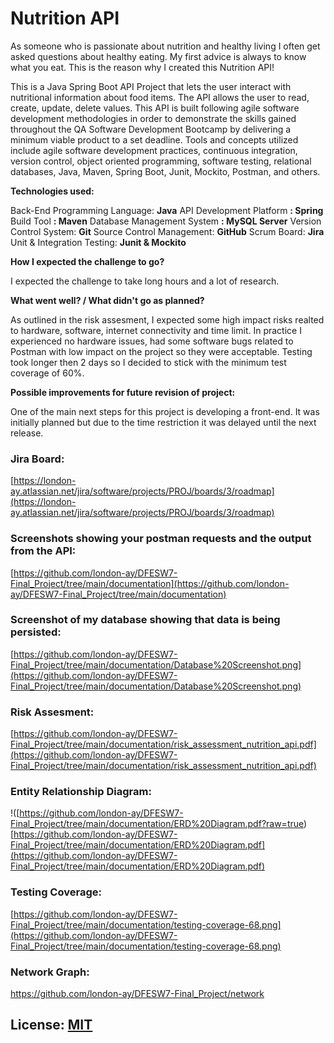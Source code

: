 #  Nutrition API

As someone who is passionate about nutrition and healthy living I often get asked questions about healthy eating. My first advice is always to know what you eat. This is the reason why I created this Nutrition API!

This is a Java Spring Boot API Project that lets the user interact with nutritional information about food items. The API allows the user to read, create, update, delete values. 
This API is built following agile software development methodologies in order to demonstrate the skills gained throughout the QA Software Development Bootcamp by delivering a minimum viable product to a set deadline.
Tools and concepts utilized include agile software development practices, continuous integration, version control, object oriented programming, software testing, relational databases, Java, Maven, Spring Boot, Junit, Mockito, Postman, and others.

**Technologies used:**

Back-End Programming Language: **Java**
API Development Platform **: Spring**
Build Tool **: Maven**
Database Management System **: MySQL Server**
Version Control System: **Git**
Source Control Management: **GitHub**
Scrum Board: **Jira**
Unit & Integration Testing: **Junit & Mockito**

**How I expected the challenge to go?**

I expected the challenge to take long hours and a lot of research.

**What went well? / What didn't go as planned?**

As outlined in the risk assesment, I expected some high impact risks realted to hardware, software, internet connectivity and time limit. In practice I experienced no hardware issues, had some software bugs related to Postman with low impact on the project so they were acceptable. Testing took longer then 2 days so I decided to stick with the minimum test coverage of 60%.  

**Possible improvements for future revision of project:**

One of the main next steps for this project is developing a front-end. It was initially planned but due to the time restriction it was delayed until the next release. 

### Jira Board:

[https://london-ay.atlassian.net/jira/software/projects/PROJ/boards/3/roadmap](https://london-ay.atlassian.net/jira/software/projects/PROJ/boards/3/roadmap)

### Screenshots showing your postman requests and the output from the API:
[https://github.com/london-ay/DFESW7-Final_Project/tree/main/documentation](https://github.com/london-ay/DFESW7-Final_Project/tree/main/documentation)

### Screenshot of my database showing that data is being persisted:
[https://github.com/london-ay/DFESW7-Final_Project/tree/main/documentation/Database%20Screenshot.png](https://github.com/london-ay/DFESW7-Final_Project/tree/main/documentation/Database%20Screenshot.png)

### Risk Assesment:
[https://github.com/london-ay/DFESW7-Final_Project/tree/main/documentation/risk_assessment_nutrition_api.pdf](https://github.com/london-ay/DFESW7-Final_Project/tree/main/documentation/risk_assessment_nutrition_api.pdf)

### Entity Relationship Diagram:
!([https://github.com/london-ay/DFESW7-Final_Project/tree/main/documentation/ERD%20Diagram.pdf?raw=true)
[https://github.com/london-ay/DFESW7-Final_Project/tree/main/documentation/ERD%20Diagram.pdf](https://github.com/london-ay/DFESW7-Final_Project/tree/main/documentation/ERD%20Diagram.pdf)

### Testing Coverage:
[https://github.com/london-ay/DFESW7-Final_Project/tree/main/documentation/testing-coverage-68.png](https://github.com/london-ay/DFESW7-Final_Project/tree/main/documentation/testing-coverage-68.png)

### Network Graph:
https://github.com/london-ay/DFESW7-Final_Project/network

## License: [MIT](https://choosealicense.com/licenses/mit/)
